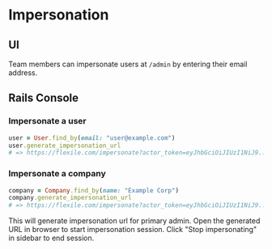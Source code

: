# Impersonation

## UI

Team members can impersonate users at `/admin` by entering their email address.

## Rails Console

### Impersonate a user

```ruby
user = User.find_by(email: "user@example.com")
user.generate_impersonation_url
# => https://flexile.com/impersonate?actor_token=eyJhbGciOiJIUzI1NiJ9...
```

### Impersonate a company

```ruby
company = Company.find_by(name: "Example Corp")
company.generate_impersonation_url
# => https://flexile.com/impersonate?actor_token=eyJhbGciOiJIUzI1NiJ9...
```

This will generate impersonation url for primary admin. Open the generated URL in browser to start impersonation session. Click "Stop impersonating" in sidebar to end session.
